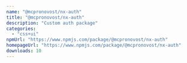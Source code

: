 ```yaml
---
name: "@mcpronovost/nx-auth"
title: "@mcpronovost/nx-auth"
description: "Custom auth package"
categories:
  - "css+ui"
npmUrl: "https://www.npmjs.com/package/@mcpronovost/nx-auth"
homepageUrl: "https://www.npmjs.com/package/@mcpronovost/nx-auth"
downloads: 10
---
```

